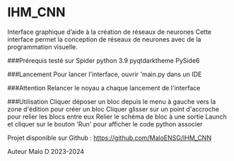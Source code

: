 # IHM_CNN
Interface graphique d’aide à la création de réseaux de neurones
Cette interface permet la conception de réseaux de neurones avec de la programmation visuelle.

###Prérequis
testé sur Spider python 3.9
pyqtdarktheme
PySide6

###Lancement
Pour lancer l'interface, ouvrir 'main.py dans un IDE

###Attention
Relancer le noyau a chaque lancement de l'interface

###Utilisation
Cliquer déposer un bloc depuis le menu à gauche vers la zone d'édition pour créer un bloc
Cliquer glisser sur un point d'accroche pour relier les blocs entre eux
Relier le schéma de bloc à une sortie Launch et cliquer sur le bouton 'Run' pour afficher le code python associer

Projet disponible sur Github :
https://github.com/MaloENSG/IHM_CNN

Auteur
Malo D 2023-2024